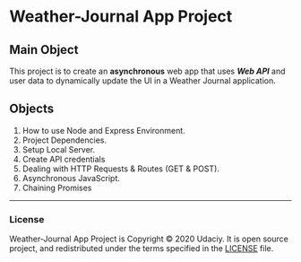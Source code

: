 # Weather-Journal App Project

## Main Object

This project is to create an **asynchronous** web app that uses ***Web API*** and user data to dynamically update the UI in a Weather Journal application.

## Objects
1. How to use Node and Express Environment.
2. Project Dependencies.
3. Setup Local Server.
4. Create API credentials
5. Dealing with HTTP Requests & Routes (GET & POST).
6. Asynchronous JavaScript.
7. Chaining Promises
---
### License

Weather-Journal App Project is Copyright © 2020 Udaciy.
It is open source project, and redistributed under the terms specified in the
[LICENSE] file.

[license]: https://github.com/mero2online/Project_3_-_Weather_Journal_App/blob/master/LICENSE